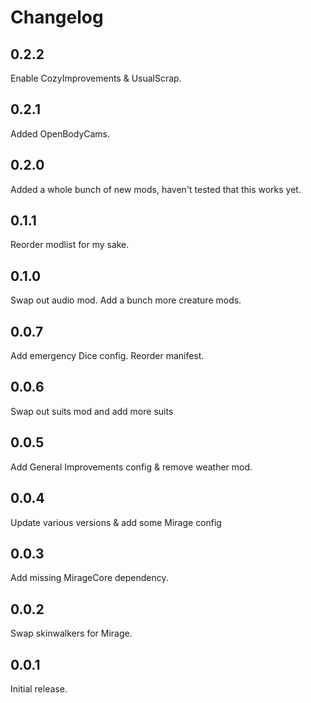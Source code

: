 # Changelog

## 0.2.2

Enable CozyImprovements & UsualScrap.

## 0.2.1

Added OpenBodyCams.

## 0.2.0

Added a whole bunch of new mods, haven't tested that this works yet.

## 0.1.1

Reorder modlist for my sake.

## 0.1.0

Swap out audio mod. Add a bunch more creature mods.

## 0.0.7

Add emergency Dice config. Reorder manifest.

## 0.0.6

Swap out suits mod and add more suits

## 0.0.5

Add General Improvements config & remove weather mod.

## 0.0.4

Update various versions & add some Mirage config

## 0.0.3

Add missing MirageCore dependency.

## 0.0.2

Swap skinwalkers for Mirage.

## 0.0.1

Initial release.

